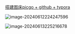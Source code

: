 [搭建图床picgo + github + typora](https://blog.csdn.net/xdnxl/article/details/129466060)

![image-20240612224247596](https://cdn.jsdelivr.net/gh/sword4869/pic1@main/images202406122242635.png)

![image-20240613225216678](https://cdn.jsdelivr.net/gh/sword4869/pic1@main/images202406132252730.png)